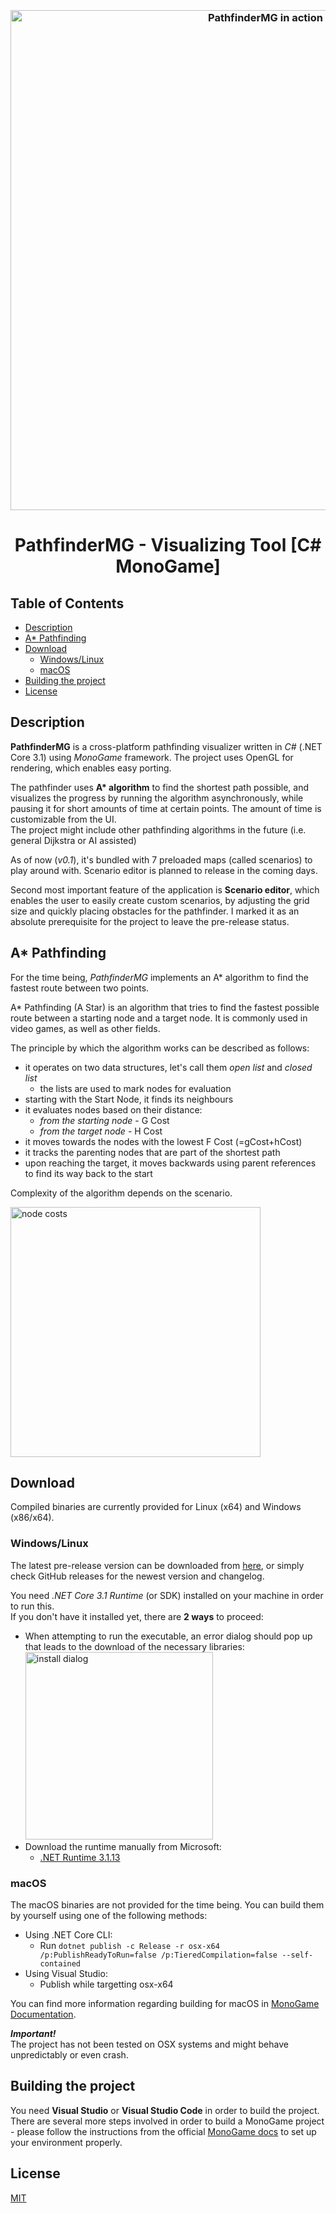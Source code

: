 <h3 align="center">
  <br>
  <img src="https://i.imgur.com/F3iiMvI.gif" alt="PathfinderMG in action" width="800">
  <br>
</h3>

<h1 align="center">PathfinderMG - Visualizing Tool [C# MonoGame]</h1>

## Table of Contents

- [Description](#description)
- [A* Pathfinding](#a-pathfinding)
- [Download](#download)
    - [Windows/Linux](#windowslinux)
    - [macOS](#macOS)
- [Building the project](#building-the-project)
- [License](#license)

## Description

<b>PathfinderMG</b> is a cross-platform pathfinding visualizer written in *C#* (.NET Core 3.1) using *MonoGame* framework. The project uses OpenGL for rendering, which enables easy porting.

The pathfinder uses **A\* algorithm** to find the shortest path possible, and visualizes the progress by running the algorithm asynchronously, while pausing it for short amounts of time at certain points. The amount of time is customizable from the UI. <br>
The project might include other pathfinding algorithms in the future (i.e. general Dijkstra or AI assisted)

As of now (*v0.1*), it's bundled with 7 preloaded maps (called scenarios) to play around with. Scenario editor is planned to release in the coming days.

Second most important feature of the application is **Scenario editor**, which enables the user to easily create custom scenarios, by adjusting the grid size and quickly placing obstacles for the pathfinder. I marked it as an absolute prerequisite for the project to leave the pre-release status.

## A* Pathfinding

For the time being, *PathfinderMG* implements an A* algorithm to find the fastest route between two points.

A* Pathfinding (A Star) is an algorithm that tries to find the fastest possible route between a starting node and a target node. It is commonly used in video games, as well as other fields.

The principle by which the algorithm works can be described as follows:
* it operates on two data structures, let's call them *open list* and *closed list*
    * the lists are used to mark nodes for evaluation
* starting with the Start Node, it finds its neighbours
* it evaluates nodes based on their distance: 
    * *from the starting node* - G Cost
    * *from the target node* - H Cost
* it moves towards the nodes with the lowest F Cost (=gCost+hCost)
* it tracks the parenting nodes that are part of the shortest path
* upon reaching the target, it moves backwards using parent references to find its way back to the start

Complexity of the algorithm depends on the scenario.

<img src="https://i.imgur.com/qDXP28M.gif" alt="node costs" width="400">

## Download

Compiled binaries are currently provided for Linux (x64) and Windows (x86/x64).

### Windows/Linux

The latest pre-release version can be downloaded from [here](https://github.com/sskorka/PathfinderMG/releases), or simply check GitHub releases for the newest version and changelog.

You need *.NET Core 3.1 Runtime* (or SDK) installed on your machine in order to run this. <br>
If you don't have it installed yet, there are **2 ways** to proceed:
* When attempting to run the executable, an error dialog should pop up that leads to the download of the necessary libraries:
<a><img src="https://i.imgur.com/TVURt9P.png" alt="install dialog" width="300"></a>
* Download the runtime manually from Microsoft:
    * [.NET Runtime 3.1.13](https://dotnet.microsoft.com/download/dotnet/3.1)

### macOS

The macOS binaries are not provided for the time being. You can build them by yourself using one of the following methods:
* Using .NET Core CLI:
    * Run ``` dotnet publish -c Release -r osx-x64 /p:PublishReadyToRun=false /p:TieredCompilation=false --self-contained ```
* Using Visual Studio:
    * Publish while targetting osx-x64

You can find more information regarding building for macOS in [MonoGame Documentation](https://docs.monogame.net/articles/packaging_games.html#build-and-packaging-for-macos).

***Important!*** <br>
The project has not been tested on OSX systems and might behave unpredictably or even crash.

## Building the project

You need **Visual Studio** or **Visual Studio Code** in order to build the project. There are several more steps involved in order to build a MonoGame project - please follow the instructions from the official [MonoGame docs](https://docs.monogame.net/articles/getting_started/0_getting_started.html) to set up your environment properly.

## License

[MIT](https://github.com/sskorka/PathfinderMG/blob/master/LICENSE.MD)

